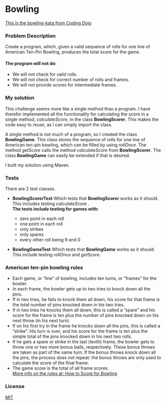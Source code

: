 # Bowling
[This is the bowling-kata from Coding Dojo](http://codingdojo.org/kata/Bowling/)
### Problem Description 
Create a program, which, given a valid sequence of rolls for one line of American Ten-Pin Bowling, produces the total score for the game. 

#### The program will not do:
* We will not check for valid rolls.
* We will not check for correct number of rolls and frames.
* We will not provide scores for intermediate frames.

### My solution
This challenge seems more like a single method than a program. I have therefor implemented all the functionality for calculating the score in a single method, _calculateScore_, in the class __BowlingScorer__. This makes the code easy to reuse, as I can simply import the class.

A single method is not much of a program, so I created the class __BowlingGame__. This class stores the sequence of rolls for one line of American ten-pin bowling, which can be filled by using _rollOnce_. The method _getScore_ calls the method _calculateScore_ from __BowlingScorer__. The class __BowlingGame__ can easily be extended if that is desired.

I built my solution using Maven.

### Tests
There are 2 test classes. 
* __BowlingScorerTest__
Which tests that __BowlingScorer__ works as it should. This includes testing _calculateScore_ .<br>
__The tests include testing for games with:__
  * zero point in each roll
  * one point in each roll
  * only strikes
  * only spares
  * every other roll being 9 and 0
  
* __BowlingGameTest__
Which tests that __BowlingGame__ works as it should. This include testing _rollOnce_ and _getScore_.<br>


### American ten-pin bowling rules

* Each game, or “line” of bowling, includes ten turns, or “frames” for the bowler.
* In each frame, the bowler gets up to two tries to knock down all the pins.
* If in two tries, he fails to knock them all down, his score for that frame is the total number of pins knocked down in his two tries.
* If in two tries he knocks them all down, this is called a “spare” and his score for the frame is ten plus the number of pins knocked down on his next throw (in his next turn).
* If on his first try in the frame he knocks down all the pins, this is called a “strike”. His turn is over, and his score for the frame is ten plus the simple total of the pins knocked down in his next two rolls.
* If he gets a spare or strike in the last (tenth) frame, the bowler gets to throw one or two more bonus balls, respectively. These bonus throws are taken as part of the same turn. If the bonus throws knock down all the pins, the process does not repeat: the bonus throws are only used to calculate the score of the final frame.
* The game score is the total of all frame scores.
<br>[More info on the rules at: How to Score for Bowling](https://www.topendsports.com/sport/tenpin/scoring.htm)


### License
[MIT](https://choosealicense.com/licenses/mit/=)

